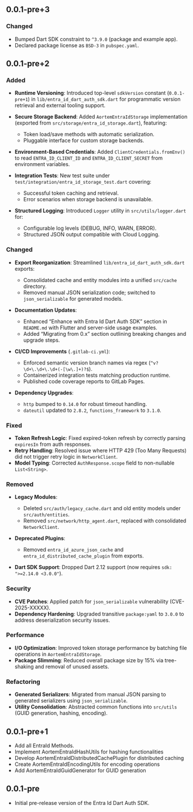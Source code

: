 ## 0.0.1-pre+3

### Changed
- Bumped Dart SDK constraint to `^3.9.0` (package and example app).
- Declared package license as `BSD-3` in `pubspec.yaml`.

## 0.0.1-pre+2

### Added

* **Runtime Versioning**: Introduced top-level `sdkVersion` constant (`0.0.1-pre+1`) in `lib/entra_id_dart_auth_sdk.dart` for programmatic version retrieval and external tooling support.
* **Secure Storage Backend**: Added `AortemEntraIdStorage` implementation (exported from `src/storage/entra_id_storage.dart`), featuring:

  * Token load/save methods with automatic serialization.
  * Pluggable interface for custom storage backends.
* **Environment-Based Credentials**: Added `ClientCredentials.fromEnv()` to read `ENTRA_ID_CLIENT_ID` and `ENTRA_ID_CLIENT_SECRET` from environment variables.
* **Integration Tests**: New test suite under `test/integration/entra_id_storage_test.dart` covering:

  * Successful token caching and retrieval.
  * Error scenarios when storage backend is unavailable.
* **Structured Logging**: Introduced `Logger` utility in `src/utils/logger.dart` for:

  * Configurable log levels (DEBUG, INFO, WARN, ERROR).
  * Structured JSON output compatible with Cloud Logging.

### Changed

* **Export Reorganization**: Streamlined `lib/entra_id_dart_auth_sdk.dart` exports:

  * Consolidated cache and entity modules into a unified `src/cache` directory.
  * Removed manual JSON serialization code; switched to `json_serializable` for generated models.
* **Documentation Updates**:

  * Enhanced “Enhance with Entra Id Dart Auth SDK” section in `README.md` with Flutter and server-side usage examples.
  * Added “Migrating from 0.x” section outlining breaking changes and upgrade steps.
* **CI/CD Improvements** (`.gitlab-ci.yml`):

  * Enforced semantic version branch names via regex (`^v?\d+\.\d+\.\d+(-[\w\.]+)?$`).
  * Containerized integration tests matching production runtime.
  * Published code coverage reports to GitLab Pages.
* **Dependency Upgrades**:

  * `http` bumped to `0.14.0` for robust timeout handling.
  * `dateutil` updated to `2.8.2`, `functions_framework` to `3.1.0`.

### Fixed

* **Token Refresh Logic**: Fixed expired-token refresh by correctly parsing `expiresIn` from auth responses.
* **Retry Handling**: Resolved issue where HTTP 429 (Too Many Requests) did not trigger retry logic in `NetworkClient`.
* **Model Typing**: Corrected `AuthResponse.scope` field to non-nullable `List<String>`.

### Removed

* **Legacy Modules**:

  * Deleted `src/auth/legacy_cache.dart` and old entity models under `src/auth/entities`.
  * Removed `src/network/http_agent.dart`, replaced with consolidated `NetworkClient`.
* **Deprecated Plugins**:

  * Removed `entra_id_azure_json_cache` and `entra_id_distributed_cache_plugin` from exports.
* **Dart SDK Support**: Dropped Dart 2.12 support (now requires `sdk: ">=2.14.0 <3.0.0"`).

### Security

* **CVE Patches**: Applied patch for `json_serializable` vulnerability (CVE-2025-XXXXX).
* **Dependency Hardening**: Upgraded transitive `package:yaml` to `3.0.0` to address deserialization security issues.

### Performance

* **I/O Optimization**: Improved token storage performance by batching file operations in `AortemEntraIdStorage`.
* **Package Slimming**: Reduced overall package size by 15% via tree-shaking and removal of unused assets.

### Refactoring

* **Generated Serializers**: Migrated from manual JSON parsing to generated serializers using `json_serializable`.
* **Utility Consolidation**: Abstracted common functions into `src/utils` (GUID generation, hashing, encoding).



## 0.0.1-pre+1

- Add all EntraId Methods.
- Implement AortemEntraIdHashUtils for hashing functionalities
- Develop AortemEntraIdDistributedCachePlugin for distributed caching
- Create AortemEntraIdEncodingUtils for encoding operations
- Add AortemEntraIdGuidGenerator for GUID generation

## 0.0.1-pre

- Initial pre-release version of the Entra Id Dart Auth SDK.

